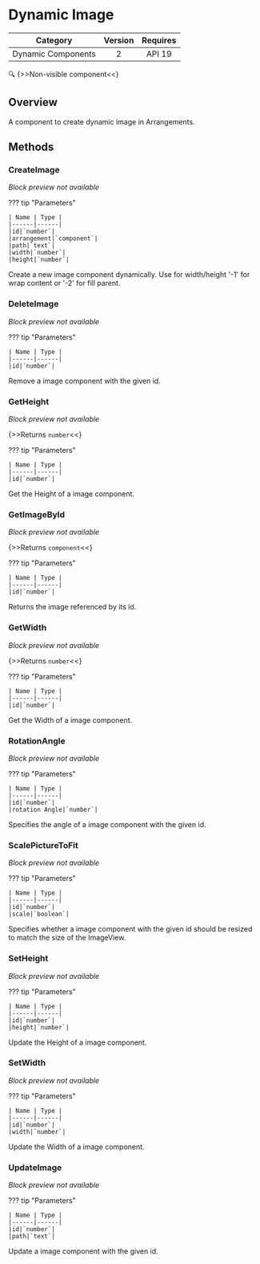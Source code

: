 # Dynamic Image

| Category | Version | Requires |
|:--------:|:-------:|:--------:|
|Dynamic Components|2|API 19 | Android 4.4 - 4.4.4 KitKat|

:mag: {>>Non-visible component<<}

## Overview

A component to create dynamic image in Arrangements.

## Methods

### CreateImage

_Block preview not available_

??? tip "Parameters"

    | Name | Type |
    |------|------|
    |id|`number`|
    |arrangement|`component`|
    |path|`text`|
    |width|`number`|
    |height|`number`|


Create a new image component dynamically. Use for width/height '-1' for wrap content or '-2' for fill parent.

### DeleteImage

_Block preview not available_

??? tip "Parameters"

    | Name | Type |
    |------|------|
    |id|`number`|


Remove a image component with the given id.

### GetHeight

_Block preview not available_

{>>Returns `number`<<}

??? tip "Parameters"

    | Name | Type |
    |------|------|
    |id|`number`|


Get the Height of a image component.

### GetImageById

_Block preview not available_

{>>Returns `component`<<}

??? tip "Parameters"

    | Name | Type |
    |------|------|
    |id|`number`|


Returns the image referenced by its id.

### GetWidth

_Block preview not available_

{>>Returns `number`<<}

??? tip "Parameters"

    | Name | Type |
    |------|------|
    |id|`number`|


Get the Width of a image component.

### RotationAngle

_Block preview not available_

??? tip "Parameters"

    | Name | Type |
    |------|------|
    |id|`number`|
    |rotation Angle|`number`|


Specifies the angle of a image component with the given id.

### ScalePictureToFit

_Block preview not available_

??? tip "Parameters"

    | Name | Type |
    |------|------|
    |id|`number`|
    |scale|`boolean`|


Specifies whether a image component with the given id should be resized to match the size of the ImageView.

### SetHeight

_Block preview not available_

??? tip "Parameters"

    | Name | Type |
    |------|------|
    |id|`number`|
    |height|`number`|


Update the Height of a image component.

### SetWidth

_Block preview not available_

??? tip "Parameters"

    | Name | Type |
    |------|------|
    |id|`number`|
    |width|`number`|


Update the Width of a image component.

### UpdateImage

_Block preview not available_

??? tip "Parameters"

    | Name | Type |
    |------|------|
    |id|`number`|
    |path|`text`|


Update a image component with the given id.